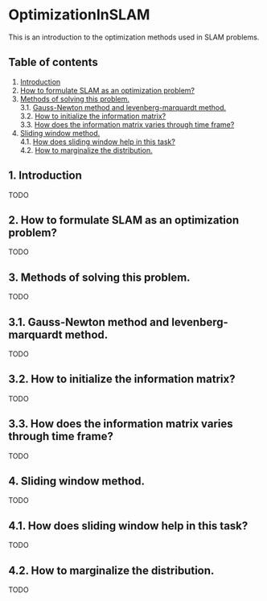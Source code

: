# OptimizationInSLAM
This is an introduction to the optimization methods used in SLAM problems.

## <span id="TOC">Table of contents</span>
1. [Introduction](#1)      
2. [How to formulate SLAM as an optimization problem?](#2)        
3. [Methods of solving this problem.](#3)        
3.1. [Gauss-Newton method and levenberg-marquardt method.](https://qiang-f-f.github.io/OptimizationInSLAM/Chapter3.1.html)       
3.2. [How to initialize the information matrix?](#3.2)        
3.3. [How does the information matrix varies through time frame?](#3.3)        
4. [Sliding window method.](#4)        
4.1. [How does sliding window help in this task?](#4.1)       
4.2. [How to marginalize the distribution.](#4.2)        

## <span id="1">1. Introduction</span>   
TODO

## <span id="2">2. How to formulate SLAM as an optimization problem?</span>
TODO

## <span id="3">3. Methods of solving this problem.</span>
TODO

## <span id="3.1">3.1. Gauss-Newton method and levenberg-marquardt method.</span>
TODO

## <span id="3.2">3.2. How to initialize the information matrix?</span>
TODO

## <span id="3.3">3.3. How does the information matrix varies through time frame?</span>
TODO

## <span id="4">4. Sliding window method.</span>
TODO

## <span id="4.1">4.1. How does sliding window help in this task?</span>
TODO

## <span id="4.2">4.2. How to marginalize the distribution.</span>
TODO

